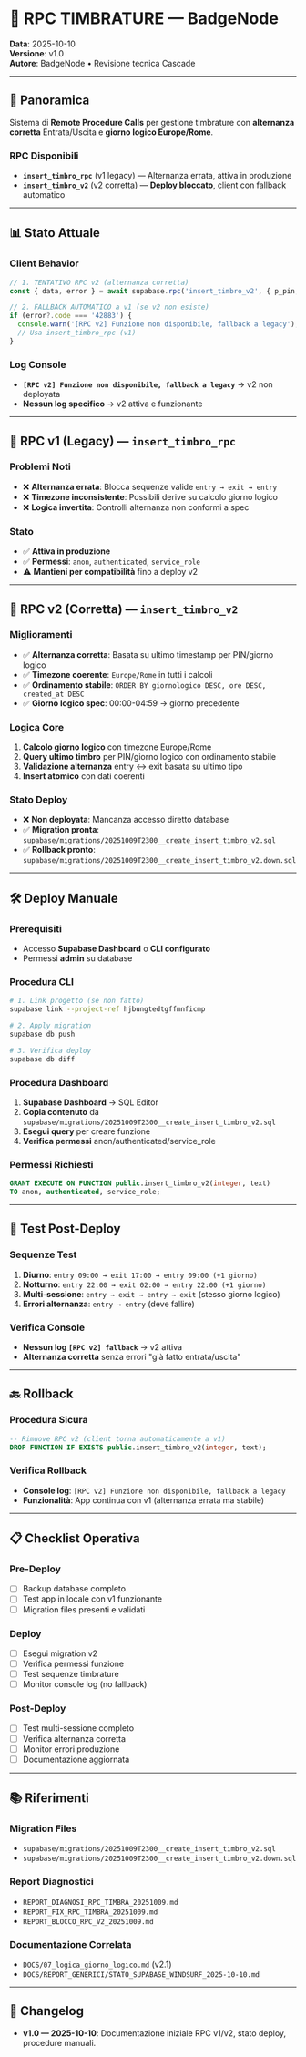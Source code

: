 # 🔧 RPC TIMBRATURE — BadgeNode

**Data**: 2025-10-10  
**Versione**: v1.0  
**Autore**: BadgeNode • Revisione tecnica Cascade

---

## 🎯 Panoramica

Sistema di **Remote Procedure Calls** per gestione timbrature con **alternanza corretta** Entrata/Uscita e **giorno logico Europe/Rome**.

### **RPC Disponibili**
- **`insert_timbro_rpc`** (v1 legacy) — Alternanza errata, attiva in produzione
- **`insert_timbro_v2`** (v2 corretta) — **Deploy bloccato**, client con fallback automatico

---

## 📊 Stato Attuale

### **Client Behavior**
```typescript
// 1. TENTATIVO RPC v2 (alternanza corretta)
const { data, error } = await supabase.rpc('insert_timbro_v2', { p_pin, p_tipo });

// 2. FALLBACK AUTOMATICO a v1 (se v2 non esiste)
if (error?.code === '42883') {
  console.warn('[RPC v2] Funzione non disponibile, fallback a legacy');
  // Usa insert_timbro_rpc (v1)
}
```

### **Log Console**
- **`[RPC v2] Funzione non disponibile, fallback a legacy`** → v2 non deployata
- **Nessun log specifico** → v2 attiva e funzionante

---

## 🔄 RPC v1 (Legacy) — `insert_timbro_rpc`

### **Problemi Noti**
- ❌ **Alternanza errata**: Blocca sequenze valide `entry → exit → entry`
- ❌ **Timezone inconsistente**: Possibili derive su calcolo giorno logico
- ❌ **Logica invertita**: Controlli alternanza non conformi a spec

### **Stato**
- ✅ **Attiva in produzione**
- ✅ **Permessi**: `anon`, `authenticated`, `service_role`
- ⚠️ **Mantieni per compatibilità** fino a deploy v2

---

## 🚀 RPC v2 (Corretta) — `insert_timbro_v2`

### **Miglioramenti**
- ✅ **Alternanza corretta**: Basata su ultimo timestamp per PIN/giorno logico
- ✅ **Timezone coerente**: `Europe/Rome` in tutti i calcoli
- ✅ **Ordinamento stabile**: `ORDER BY giornologico DESC, ore DESC, created_at DESC`
- ✅ **Giorno logico spec**: 00:00-04:59 → giorno precedente

### **Logica Core**
1. **Calcolo giorno logico** con timezone Europe/Rome
2. **Query ultimo timbro** per PIN/giorno logico con ordinamento stabile
3. **Validazione alternanza** entry ↔ exit basata su ultimo tipo
4. **Insert atomico** con dati coerenti

### **Stato Deploy**
- ❌ **Non deployata**: Mancanza accesso diretto database
- ✅ **Migration pronta**: `supabase/migrations/20251009T2300__create_insert_timbro_v2.sql`
- ✅ **Rollback pronto**: `supabase/migrations/20251009T2300__create_insert_timbro_v2.down.sql`

---

## 🛠️ Deploy Manuale

### **Prerequisiti**
- Accesso **Supabase Dashboard** o **CLI configurato**
- Permessi **admin** su database

### **Procedura CLI**
```bash
# 1. Link progetto (se non fatto)
supabase link --project-ref hjbungtedtgffmnficmp

# 2. Apply migration
supabase db push

# 3. Verifica deploy
supabase db diff
```

### **Procedura Dashboard**
1. **Supabase Dashboard** → SQL Editor
2. **Copia contenuto** da `supabase/migrations/20251009T2300__create_insert_timbro_v2.sql`
3. **Esegui query** per creare funzione
4. **Verifica permessi** anon/authenticated/service_role

### **Permessi Richiesti**
```sql
GRANT EXECUTE ON FUNCTION public.insert_timbro_v2(integer, text) 
TO anon, authenticated, service_role;
```

---

## 🧪 Test Post-Deploy

### **Sequenze Test**
1. **Diurno**: `entry 09:00 → exit 17:00 → entry 09:00 (+1 giorno)`
2. **Notturno**: `entry 22:00 → exit 02:00 → entry 22:00 (+1 giorno)`
3. **Multi-sessione**: `entry → exit → entry → exit` (stesso giorno logico)
4. **Errori alternanza**: `entry → entry` (deve fallire)

### **Verifica Console**
- **Nessun log `[RPC v2] fallback`** → v2 attiva
- **Alternanza corretta** senza errori "già fatto entrata/uscita"

---

## 🔙 Rollback

### **Procedura Sicura**
```sql
-- Rimuove RPC v2 (client torna automaticamente a v1)
DROP FUNCTION IF EXISTS public.insert_timbro_v2(integer, text);
```

### **Verifica Rollback**
- **Console log**: `[RPC v2] Funzione non disponibile, fallback a legacy`
- **Funzionalità**: App continua con v1 (alternanza errata ma stabile)

---

## 📋 Checklist Operativa

### **Pre-Deploy**
- [ ] Backup database completo
- [ ] Test app in locale con v1 funzionante
- [ ] Migration files presenti e validati

### **Deploy**
- [ ] Esegui migration v2
- [ ] Verifica permessi funzione
- [ ] Test sequenze timbrature
- [ ] Monitor console log (no fallback)

### **Post-Deploy**
- [ ] Test multi-sessione completo
- [ ] Verifica alternanza corretta
- [ ] Monitor errori produzione
- [ ] Documentazione aggiornata

---

## 📚 Riferimenti

### **Migration Files**
- `supabase/migrations/20251009T2300__create_insert_timbro_v2.sql`
- `supabase/migrations/20251009T2300__create_insert_timbro_v2.down.sql`

### **Report Diagnostici**
- `REPORT_DIAGNOSI_RPC_TIMBRA_20251009.md`
- `REPORT_FIX_RPC_TIMBRA_20251009.md`
- `REPORT_BLOCCO_RPC_V2_20251009.md`

### **Documentazione Correlata**
- `DOCS/07_logica_giorno_logico.md` (v2.1)
- `DOCS/REPORT_GENERICI/STATO_SUPABASE_WINDSURF_2025-10-10.md`

---

## 🧾 Changelog

- **v1.0 — 2025-10-10**: Documentazione iniziale RPC v1/v2, stato deploy, procedure manuali.
